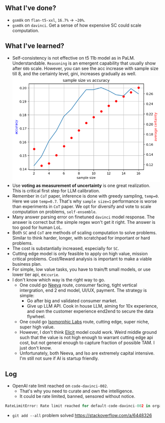 ## What I've done?
- `gsm8k` on `flan-t5-xxl`, `16.7%` -> `~20%`. 
- `gsm8k` on `davinci`. Get a sense of how expensive SC could scale computation. 

## What I've learned?
- Self-consistency is not effective on t5 11b model as in PaLM. Understandable. `Reasoning` is an emergent capability that usually show after `60b` scale. However, you can see the acc increase with sample size till 8, and the certainty level, gini, increases gradually as well. ![](output/flan-acc.png)
- Use **voting as measurement of uncertainty** is one great realization. This is critical first step for LLM calibration.
- Remember in `CoT` paper, inference is done with greedy sampling, `temp=0`. Here we use `temp=0.7`. That's why `sample size=1` performance is worse than experiments in `CoT` paper. We opt for diversify and vote to scale computation on problems, `self-ensemble`. 
- Many answer parsing error on finetuned `davinci` model response. The answer is correct but the simple regex won't get it right. The answer is too good for human LoL. 
- Both `SC` and `CoT` are methods of scaling computation to solve problems. Similar to think harder, longer, with scratchpad for important or hard problems. 
- The cost is substantially increased, especially for `SC`. 
- Cutting edge model is only feasible to apply on high value, mission critical problems. Cost/Reward analysis is important to make a viable business plan.
- For simple, low value tasks, you have to train/ft small models, or use lower tier api, ex:`curie`. 
- I don't know which way is the right way to go.
  - One could go [Neeva](https://neeva.com/) route, consumer facing, tight vertical intergration, end 2 end model, UI/UX, payment. The strategy is simple: 
    - Go after big and validated consumer market.
    - Give up LLM API. Cook in house LLM, aiming for 10x experience, and own the customer experience end2end to secure the data flywheel. 
  - One could go [Isomorphic Labs](https://www.isomorphiclabs.com/) route, cutting edge, super niche, super high value. 
  - However, I don't think [Elicit](https://elicit.org/) model could work. Weird middle ground such that the value is not high enough to warrant cutting edge api cost, but not general enough to capture fraction of possible TAM. I just don't know. 
  - Unfortunately, both Neeva, and Iso are extremely capital intensive. I'm still not sure if AI is startup friendly. 

## Log
- OpenAI rate limit reached on `code-davinci-002`. 
  - That's why you need to curate and own the intelligence. 
  - It could be rate limited, banned, sensored without notice. 
```python
RateLimitError: Rate limit reached for default-code-davinci-002 in organization org-dWeZbE95G8RwWn7NnBbrKqnW on tokens per min. Limit: 40000.000000 / min. Current: 40960.000000 / min. Contact support@openai.com if you continue to have issues.
```
- `git add --all` problem solved https://stackoverflow.com/a/6448326